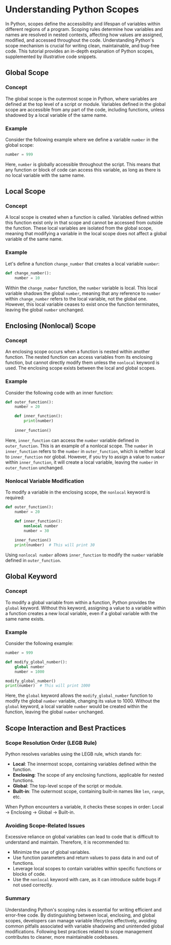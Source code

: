 # Understanding Python Scopes

In Python, scopes define the accessibility and lifespan of variables within different regions of a program. Scoping rules determine how variables and names are resolved in nested contexts, affecting how values are assigned, modified, and accessed throughout the code. Understanding Python's scope mechanism is crucial for writing clean, maintainable, and bug-free code. This tutorial provides an in-depth explanation of Python scopes, supplemented by illustrative code snippets.

## Global Scope

### Concept

The global scope is the outermost scope in Python, where variables are defined at the top level of a script or module. Variables defined in the global scope are accessible from any part of the code, including functions, unless shadowed by a local variable of the same name.

### Example

Consider the following example where we define a variable `number` in the global scope:

```python
number = 999
```

Here, `number` is globally accessible throughout the script. This means that any function or block of code can access this variable, as long as there is no local variable with the same name.

## Local Scope

### Concept

A local scope is created when a function is called. Variables defined within this function exist only in that scope and cannot be accessed from outside the function. These local variables are isolated from the global scope, meaning that modifying a variable in the local scope does not affect a global variable of the same name.

### Example

Let's define a function `change_number` that creates a local variable `number`:

```python
def change_number():
    number = 10
```

Within the `change_number` function, the `number` variable is local. This local variable shadows the global `number`, meaning that any reference to `number` within `change_number` refers to the local variable, not the global one. However, this local variable ceases to exist once the function terminates, leaving the global `number` unchanged.

## Enclosing (Nonlocal) Scope

### Concept

An enclosing scope occurs when a function is nested within another function. The nested function can access variables from its enclosing function, but cannot directly modify them unless the `nonlocal` keyword is used. The enclosing scope exists between the local and global scopes.

### Example

Consider the following code with an inner function:

```python
def outer_function():
    number = 20

    def inner_function():
        print(number)
    
    inner_function()
```

Here, `inner_function` can access the `number` variable defined in `outer_function`. This is an example of a nonlocal scope. The `number` in `inner_function` refers to the `number` in `outer_function`, which is neither local to `inner_function` nor global. However, if you try to assign a value to `number` within `inner_function`, it will create a local variable, leaving the `number` in `outer_function` unchanged.

### Nonlocal Variable Modification

To modify a variable in the enclosing scope, the `nonlocal` keyword is required:

```python
def outer_function():
    number = 20

    def inner_function():
        nonlocal number
        number = 30
    
    inner_function()
    print(number)  # This will print 30
```

Using `nonlocal number` allows `inner_function` to modify the `number` variable defined in `outer_function`.

## Global Keyword

### Concept

To modify a global variable from within a function, Python provides the `global` keyword. Without this keyword, assigning a value to a variable within a function creates a new local variable, even if a global variable with the same name exists.

### Example

Consider the following example:

```python
number = 999

def modify_global_number():
    global number
    number = 1000

modify_global_number()
print(number)  # This will print 1000
```

Here, the `global` keyword allows the `modify_global_number` function to modify the global `number` variable, changing its value to 1000. Without the `global` keyword, a local variable `number` would be created within the function, leaving the global `number` unchanged.

## Scope Interaction and Best Practices

### Scope Resolution Order (LEGB Rule)

Python resolves variables using the LEGB rule, which stands for:
- **Local**: The innermost scope, containing variables defined within the function.
- **Enclosing**: The scope of any enclosing functions, applicable for nested functions.
- **Global**: The top-level scope of the script or module.
- **Built-in**: The outermost scope, containing built-in names like `len`, `range`, etc.

When Python encounters a variable, it checks these scopes in order: Local → Enclosing → Global → Built-in.

### Avoiding Scope-Related Issues

Excessive reliance on global variables can lead to code that is difficult to understand and maintain. Therefore, it is recommended to:
- Minimize the use of global variables.
- Use function parameters and return values to pass data in and out of functions.
- Leverage local scopes to contain variables within specific functions or blocks of code.
- Use the `nonlocal` keyword with care, as it can introduce subtle bugs if not used correctly.

### Summary

Understanding Python's scoping rules is essential for writing efficient and error-free code. By distinguishing between local, enclosing, and global scopes, developers can manage variable lifecycles effectively, avoiding common pitfalls associated with variable shadowing and unintended global modifications. Following best practices related to scope management contributes to cleaner, more maintainable codebases.

